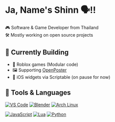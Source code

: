 # Ja, Name's Shinn 🗣️‼️
🎮 Software & Game Developer from Thailand  
🛠️ Mostly working on open source projects

## 🚧 Currently Building
- 🎲 Roblox games (Modular code)
- 🖼️ Supporting [OpenPoster](https://github.com/openposter)
- 📱 iOS widgets via Scriptable (on pause for now)

## 🧠 Tools & Languages
[![VS Code](https://custom-icon-badges.demolab.com/badge/VS%20Code-0078d7.svg?logo=visualstudiocode&logoColor=white)](#)
[![Blender](https://img.shields.io/badge/Blender-F5792A.svg?logo=blender&logoColor=white)](#)
[![Arch Linux](https://img.shields.io/badge/Arch-1793D1?logo=arch-linux&logoColor=white)](#)

[![JavaScript](https://img.shields.io/badge/JavaScript-F7DF1E?logo=javascript&logoColor=black)](#)
[![Lua](https://img.shields.io/badge/Lua-2C2D72?logo=lua&logoColor=white)](#)
[![Python](https://img.shields.io/badge/Python-3776AB?logo=python&logoColor=white)](#)
